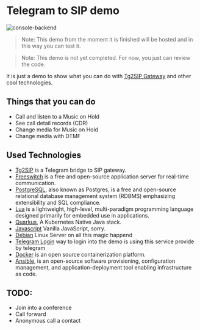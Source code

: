 Telegram to SIP demo
====================

![console-backend](https://github.com/hectorvent/tg2sip-demo/workflows/Build%20Tg2SIP%20Demo%20WebConsole/badge.svg)

> Note: This demo from the moment it is finished will be hosted and in this way you can test it.

> Note: This demo is not yet completed. For now, you just can review the code.

It is just a demo to show what you can do with [Tg2SIP Gateway](https://github.com/hectorvent/tg2sip) and other cool technologies.

## Things that you can do

- Call and listen to a Music on Hold
- See call detail records (CDR)
- Change media for Music on Hold
- Change media with DTMF

## Used Technologies

- [Tg2SIP](https://github.com/hectorvent/tg2sip) is a Telegram bridge to SIP gateway.
- [Freeswitch](https://freeswitch.com/) is a free and open-source application server for real-time communication.
- [PostgreSQL](https://www.postgresql.org/), also known as Postgres, is a free and open-source relational database management system (RDBMS) emphasizing extensibility and SQL compliance.
- [Lua]() is a lightweight, high-level, multi-paradigm programming language designed primarily for embedded use in applications.
- [Quarkus](), A Kubernetes Native Java stack.
- [Javascript]() Vanilla JavaScript, sorry.
- [Debian]() Linux Server on all this magic happend
- [Telegram Login](https://telegram.org/blog/login) way to login into the demo is using this service provide by telegram
- [Docker](https://www.docker.com/) is an open source containerization platform.
- [Ansible](https://www.ansible.com/), is an open-source software provisioning, configuration management, and application-deployment tool enabling infrastructure as code.
## TODO:

* Join into a conference
* Call forward
* Anonymous call a contact
